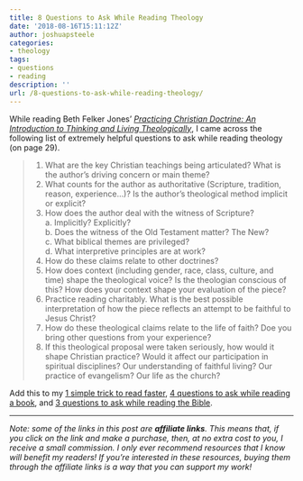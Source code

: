 ```yaml
---
title: 8 Questions to Ask While Reading Theology
date: '2018-08-16T15:11:12Z'
author: joshuapsteele
categories:
- theology
tags:
- questions
- reading
description: ''
url: /8-questions-to-ask-while-reading-theology/
---
```

While reading Beth Felker Jones’ [*Practicing Christian Doctrine: An Introduction to Thinking and Living Theologically*](https://amzn.to/2vLkeEo), I came across the following list of extremely helpful questions to ask while reading theology (on page 29).

> 1. What are the key Christian teachings being articulated? What is the author’s driving concern or main theme?
> 2. What counts for the author as authoritative (Scripture, tradition, reason, experience…)? Is the author’s theological method implicit or explicit?
> 3. How does the author deal with the witness of Scripture?  
>      a. Implicitly? Explicitly?  
>      b. Does the witness of the Old Testament matter? The New?  
>      c. What biblical themes are privileged?  
>      d. What interpretive principles are at work?
> 4. How do these claims relate to other doctrines?
> 5. How does context (including gender, race, class, culture, and time) shape the theological voice? Is the theologian conscious of this? How does your context shape your evaluation of the piece?
> 6. Practice reading charitably. What is the best possible interpretation of how the piece reflects an attempt to be faithful to Jesus Christ?
> 7. How do these theological claims relate to the life of faith? Doe you bring other questions from your experience?
> 8. If this theological proposal were taken seriously, how would it shape Christian practice? Would it affect our participation in spiritual disciplines? Our understanding of faithful living? Our practice of evangelism? Our life as the church?

Add this to my [1 simple trick to read faster](https://joshuapsteele.com/one-simple-trick-helps-read-faster-ph-d-student/), [4 questions to ask while reading a book](https://joshuapsteele.com/understand-remember-read-4-questions-ask-reading-book/), and [3 questions to ask while reading the Bible](https://joshuapsteele.com/questions-to-ask-when-you-study-bible/).

---

*Note: some of the links in this post are **affiliate links**. This means that, if you click on the link and make a purchase, then, at no extra cost to you, I receive a small commission. I only ever recommend resources that I know will benefit my readers! If you’re interested in these resources, buying them through the affiliate links is a way that you can support my work!*